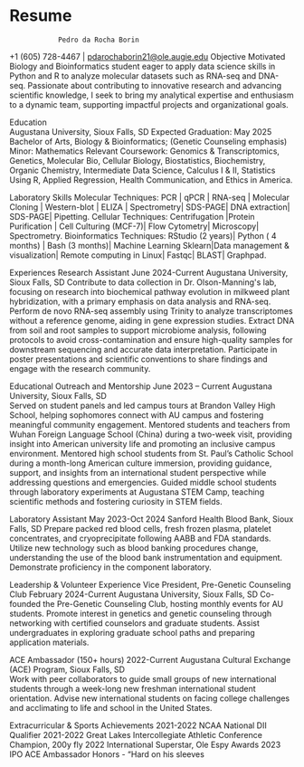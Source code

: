 # Resume
                Pedro da Rocha Borin
 +1 (605) 728-4467 | pdarochaborin21@ole.augie.edu
Objective
Motivated Biology and Bioinformatics student eager to apply data science skills in Python and R to analyze molecular datasets such as RNA-seq and DNA-seq. Passionate about contributing to innovative research and advancing scientific knowledge, I seek to bring my analytical expertise and enthusiasm to a dynamic team, supporting impactful projects and organizational goals.

Education                                                                                                                         
Augustana University, Sioux Falls, SD      		                                          Expected Graduation: May 2025
Bachelor of Arts, Biology & Bioinformatics; (Genetic Counseling emphasis)
Minor: Mathematics
Relevant Coursework: Genomics & Transcriptomics, Genetics, Molecular Bio, Cellular Biology, Biostatistics, Biochemistry, Organic Chemistry, Intermediate Data Science, Calculus I & II, Statistics Using R, Applied Regression, Health Communication, and Ethics in America. 
                                                                                                                        
Laboratory Skills
Molecular Techniques: PCR | qPCR | RNA-seq | Molecular Cloning | Western-blot | ELIZA | Spectrometry| SDS-PAGE| DNA extraction| SDS-PAGE| Pipetting.
Cellular Techniques: Centrifugation |Protein Purification | Cell Culturing (MCF-7)| Flow Cytometry| Microscopy| Spectrometry.
Bioinformatics Techniques: RStudio (2 years)| Python ( 4 months) | Bash (3 months)| Machine Learning Sklearn|Data management & visualization| Remote computing in Linux| Fastqc| BLAST| Graphpad.


Experiences
Research Assistant	                     	  			                                      June 2024-Current
Augustana University, Sioux Falls, SD
Contribute to data collection in Dr. Olson-Manning's lab, focusing on research into biochemical pathway evolution in milkweed plant hybridization, with a primary emphasis on data analysis and RNA-seq.
Perform de novo RNA-seq assembly using Trinity to analyze transcriptomes without a reference genome, aiding in gene expression studies.
Extract DNA from soil and root samples to support microbiome analysis, following protocols to avoid cross-contamination and ensure high-quality samples for downstream sequencing and accurate data interpretation.
Participate in poster presentations and scientific conventions to share findings and engage with the research community.

Educational Outreach and Mentorship						          June 2023 – Current
Augustana University,  Sioux Falls, SD								
Served on student panels and led campus tours at Brandon Valley High School, helping sophomores connect with AU campus and fostering meaningful community engagement.
Mentored students and teachers from Wuhan Foreign Language School (China) during a two-week visit, providing insight into American university life and promoting an inclusive campus environment.
Mentored high school students from St. Paul’s Catholic School during a month-long American culture immersion, providing guidance, support, and insights from an international student perspective while addressing questions and emergencies.
Guided middle school students through laboratory experiments at Augustana STEM Camp, teaching scientific methods and fostering curiosity in STEM fields.

Laboratory Assistant	                     	     		                                                     May 2023-Oct 2024
Sanford Health Blood Bank, Sioux Falls, SD
Prepare packed red blood cells, fresh frozen plasma, platelet concentrates, and cryoprecipitate following AABB and FDA standards. 
Utilize new technology such  as blood banking procedures change, understanding the use of the blood bank instrumentation and equipment. Demonstrate proficiency in the component laboratory.

Leadership & Volunteer Experience 
Vice President, Pre-Genetic Counseling Club 				                   February 2024-Current
Augustana University, Sioux Falls, SD
Co-founded the Pre-Genetic Counseling Club, hosting monthly events for AU students.
Promote interest in genetics and genetic counseling through networking with certified counselors and graduate students.
Assist undergraduates in exploring graduate school paths and preparing application materials.

ACE Ambassador (150+ hours)      							       2022-Current 
Augustana Cultural Exchange (ACE) Program, Sioux Falls, SD	                                                                  
Work with peer collaborators to guide small groups of new international students through a week-long new freshman international student orientation.
Advise new international students on facing college challenges and acclimating to life and school in the United States.

Extracurricular & Sports Achievements
2021-2022 NCAA National DII Qualifier
2021-2022 Great Lakes Intercollegiate Athletic Conference Champion, 200y fly
2022 International Superstar, Ole Espy Awards
2023 IPO ACE Ambassador Honors - “Hard on his sleeves

